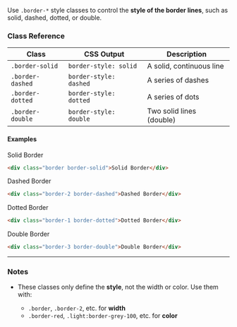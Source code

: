 Use `.border-*` style classes to control the **style of the border lines**, such as solid, dashed, dotted, or double. 

### Class Reference

| Class            | CSS Output             | Description              |
| ---------------- | ---------------------- | ------------------------ |
| `.border-solid`  | `border-style: solid`  | A solid, continuous line |
| `.border-dashed` | `border-style: dashed` | A series of dashes       |
| `.border-dotted` | `border-style: dotted` | A series of dots         |
| `.border-double` | `border-style: double` | Two solid lines (double) |


#### Examples


<div class="w-fit mt-3 px-4 py-2 border-3 rounded border-solid">Solid Border</div>

```html
<div class="border border-solid">Solid Border</div>
``` 

<div class="w-fit mt-3 px-4 py-2 border-3 rounded border-dashed">Dashed Border</div>

```html
<div class="border-2 border-dashed">Dashed Border</div>
``` 

<div class="w-fit mt-3 px-4 py-2 border-3 rounded border-dotted">Dotted Border</div>

```html
<div class="border-1 border-dotted">Dotted Border</div>
``` 

<div class="w-fit mt-3 px-4 py-2 border-3 rounded border-double">Double Border</div>

```html
<div class="border-3 border-double">Double Border</div>
```

---

### Notes

* These classes only define the **style**, not the width or color. Use them with:

  * `.border`, `.border-2`, etc. for **width**
  * `.border-red`, `.light:border-grey-100`, etc. for **color**
